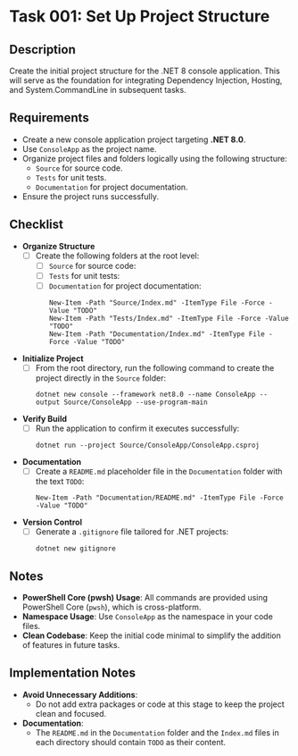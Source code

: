 # Task 001: Set Up Project Structure

## Description

Create the initial project structure for the .NET 8 console application. This will serve as the foundation for integrating Dependency Injection, Hosting, and System.CommandLine in subsequent tasks.

## Requirements

- Create a new console application project targeting **.NET 8.0**.
- Use `ConsoleApp` as the project name.
- Organize project files and folders logically using the following structure:
  - `Source` for source code.
  - `Tests` for unit tests.
  - `Documentation` for project documentation.
- Ensure the project runs successfully.

## Checklist

- **Organize Structure**
  - [ ] Create the following folders at the root level:
    - [ ] `Source` for source code:
    - [ ] `Tests` for unit tests:
    - [ ] `Documentation` for project documentation:
      ```pwsh
      New-Item -Path "Source/Index.md" -ItemType File -Force -Value "TODO"
      New-Item -Path "Tests/Index.md" -ItemType File -Force -Value "TODO"
      New-Item -Path "Documentation/Index.md" -ItemType File -Force -Value "TODO"
      ```
- **Initialize Project**
  - [ ] From the root directory, run the following command to create the project directly in the `Source` folder:
    ```pwsh
    dotnet new console --framework net8.0 --name ConsoleApp --output Source/ConsoleApp --use-program-main

    ```
- **Verify Build**
  - [ ] Run the application to confirm it executes successfully:
    ```pwsh
    dotnet run --project Source/ConsoleApp/ConsoleApp.csproj
    ```
- **Documentation**
  - [ ] Create a `README.md` placeholder file in the `Documentation` folder with the text `TODO`:
    ```pwsh
    New-Item -Path "Documentation/README.md" -ItemType File -Force -Value "TODO"
    ```
- **Version Control**
  - [ ] Generate a `.gitignore` file tailored for .NET projects:
    ```pwsh
    dotnet new gitignore
    ```

## Notes

- **PowerShell Core (pwsh) Usage**: All commands are provided using PowerShell Core (`pwsh`), which is cross-platform.
- **Namespace Usage**: Use `ConsoleApp` as the namespace in your code files.
- **Clean Codebase**: Keep the initial code minimal to simplify the addition of features in future tasks.

## Implementation Notes

- **Avoid Unnecessary Additions**:
  - Do not add extra packages or code at this stage to keep the project clean and focused.
- **Documentation**:
  - The `README.md` in the `Documentation` folder and the `Index.md` files in each directory should contain `TODO` as their content.
